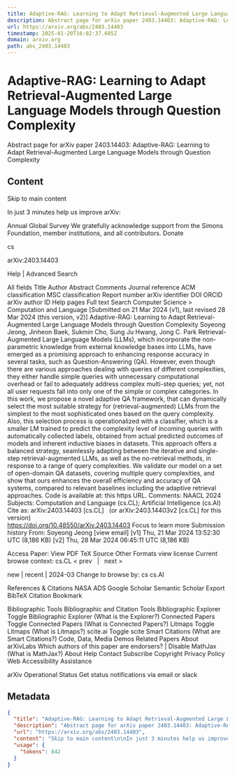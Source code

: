 ```yaml
---
title: Adaptive-RAG: Learning to Adapt Retrieval-Augmented Large Language Models through Question Complexity
description: Abstract page for arXiv paper 2403.14403: Adaptive-RAG: Learning to Adapt Retrieval-Augmented Large Language Models through Question Complexity
url: https://arxiv.org/abs/2403.14403
timestamp: 2025-01-20T16:02:37.605Z
domain: arxiv.org
path: abs_2403.14403
---
```


# Adaptive-RAG: Learning to Adapt Retrieval-Augmented Large Language Models through Question Complexity


Abstract page for arXiv paper 2403.14403: Adaptive-RAG: Learning to Adapt Retrieval-Augmented Large Language Models through Question Complexity


## Content

Skip to main content

In just 3 minutes help us improve arXiv:

Annual Global Survey
We gratefully acknowledge support from the Simons Foundation, member institutions, and all contributors.
Donate
>
cs
>
arXiv:2403.14403

Help | Advanced Search

All fields
Title
Author
Abstract
Comments
Journal reference
ACM classification
MSC classification
Report number
arXiv identifier
DOI
ORCID
arXiv author ID
Help pages
Full text
Search
Computer Science > Computation and Language
[Submitted on 21 Mar 2024 (v1), last revised 28 Mar 2024 (this version, v2)]
Adaptive-RAG: Learning to Adapt Retrieval-Augmented Large Language Models through Question Complexity
Soyeong Jeong, Jinheon Baek, Sukmin Cho, Sung Ju Hwang, Jong C. Park
Retrieval-Augmented Large Language Models (LLMs), which incorporate the non-parametric knowledge from external knowledge bases into LLMs, have emerged as a promising approach to enhancing response accuracy in several tasks, such as Question-Answering (QA). However, even though there are various approaches dealing with queries of different complexities, they either handle simple queries with unnecessary computational overhead or fail to adequately address complex multi-step queries; yet, not all user requests fall into only one of the simple or complex categories. In this work, we propose a novel adaptive QA framework, that can dynamically select the most suitable strategy for (retrieval-augmented) LLMs from the simplest to the most sophisticated ones based on the query complexity. Also, this selection process is operationalized with a classifier, which is a smaller LM trained to predict the complexity level of incoming queries with automatically collected labels, obtained from actual predicted outcomes of models and inherent inductive biases in datasets. This approach offers a balanced strategy, seamlessly adapting between the iterative and single-step retrieval-augmented LLMs, as well as the no-retrieval methods, in response to a range of query complexities. We validate our model on a set of open-domain QA datasets, covering multiple query complexities, and show that ours enhances the overall efficiency and accuracy of QA systems, compared to relevant baselines including the adaptive retrieval approaches. Code is available at: this https URL.
Comments:	NAACL 2024
Subjects:	Computation and Language (cs.CL); Artificial Intelligence (cs.AI)
Cite as:	arXiv:2403.14403 [cs.CL]
 	(or arXiv:2403.14403v2 [cs.CL] for this version)
 	
https://doi.org/10.48550/arXiv.2403.14403
Focus to learn more
Submission history
From: Soyeong Jeong [view email]
[v1] Thu, 21 Mar 2024 13:52:30 UTC (8,186 KB)
[v2] Thu, 28 Mar 2024 06:45:11 UTC (8,186 KB)

Access Paper:
View PDF
TeX Source
Other Formats
view license
Current browse context:
cs.CL
< prev   |   next >

new | recent | 2024-03
Change to browse by:
cs
cs.AI

References & Citations
NASA ADS
Google Scholar
Semantic Scholar
Export BibTeX Citation
Bookmark
 
Bibliographic Tools
Bibliographic and Citation Tools
Bibliographic Explorer Toggle
Bibliographic Explorer (What is the Explorer?)
Connected Papers Toggle
Connected Papers (What is Connected Papers?)
Litmaps Toggle
Litmaps (What is Litmaps?)
scite.ai Toggle
scite Smart Citations (What are Smart Citations?)
Code, Data, Media
Demos
Related Papers
About arXivLabs
Which authors of this paper are endorsers? | Disable MathJax (What is MathJax?)
About
Help
Contact
Subscribe
Copyright
Privacy Policy
Web Accessibility Assistance

arXiv Operational Status 
Get status notifications via email or slack

## Metadata

```json
{
  "title": "Adaptive-RAG: Learning to Adapt Retrieval-Augmented Large Language Models through Question Complexity",
  "description": "Abstract page for arXiv paper 2403.14403: Adaptive-RAG: Learning to Adapt Retrieval-Augmented Large Language Models through Question Complexity",
  "url": "https://arxiv.org/abs/2403.14403",
  "content": "Skip to main content\n\nIn just 3 minutes help us improve arXiv:\n\nAnnual Global Survey\nWe gratefully acknowledge support from the Simons Foundation, member institutions, and all contributors.\nDonate\n>\ncs\n>\narXiv:2403.14403\n\nHelp | Advanced Search\n\nAll fields\nTitle\nAuthor\nAbstract\nComments\nJournal reference\nACM classification\nMSC classification\nReport number\narXiv identifier\nDOI\nORCID\narXiv author ID\nHelp pages\nFull text\nSearch\nComputer Science > Computation and Language\n[Submitted on 21 Mar 2024 (v1), last revised 28 Mar 2024 (this version, v2)]\nAdaptive-RAG: Learning to Adapt Retrieval-Augmented Large Language Models through Question Complexity\nSoyeong Jeong, Jinheon Baek, Sukmin Cho, Sung Ju Hwang, Jong C. Park\nRetrieval-Augmented Large Language Models (LLMs), which incorporate the non-parametric knowledge from external knowledge bases into LLMs, have emerged as a promising approach to enhancing response accuracy in several tasks, such as Question-Answering (QA). However, even though there are various approaches dealing with queries of different complexities, they either handle simple queries with unnecessary computational overhead or fail to adequately address complex multi-step queries; yet, not all user requests fall into only one of the simple or complex categories. In this work, we propose a novel adaptive QA framework, that can dynamically select the most suitable strategy for (retrieval-augmented) LLMs from the simplest to the most sophisticated ones based on the query complexity. Also, this selection process is operationalized with a classifier, which is a smaller LM trained to predict the complexity level of incoming queries with automatically collected labels, obtained from actual predicted outcomes of models and inherent inductive biases in datasets. This approach offers a balanced strategy, seamlessly adapting between the iterative and single-step retrieval-augmented LLMs, as well as the no-retrieval methods, in response to a range of query complexities. We validate our model on a set of open-domain QA datasets, covering multiple query complexities, and show that ours enhances the overall efficiency and accuracy of QA systems, compared to relevant baselines including the adaptive retrieval approaches. Code is available at: this https URL.\nComments:\tNAACL 2024\nSubjects:\tComputation and Language (cs.CL); Artificial Intelligence (cs.AI)\nCite as:\tarXiv:2403.14403 [cs.CL]\n \t(or arXiv:2403.14403v2 [cs.CL] for this version)\n \t\nhttps://doi.org/10.48550/arXiv.2403.14403\nFocus to learn more\nSubmission history\nFrom: Soyeong Jeong [view email]\n[v1] Thu, 21 Mar 2024 13:52:30 UTC (8,186 KB)\n[v2] Thu, 28 Mar 2024 06:45:11 UTC (8,186 KB)\n\nAccess Paper:\nView PDF\nTeX Source\nOther Formats\nview license\nCurrent browse context:\ncs.CL\n< prev   |   next >\n\nnew | recent | 2024-03\nChange to browse by:\ncs\ncs.AI\n\nReferences & Citations\nNASA ADS\nGoogle Scholar\nSemantic Scholar\nExport BibTeX Citation\nBookmark\n \nBibliographic Tools\nBibliographic and Citation Tools\nBibliographic Explorer Toggle\nBibliographic Explorer (What is the Explorer?)\nConnected Papers Toggle\nConnected Papers (What is Connected Papers?)\nLitmaps Toggle\nLitmaps (What is Litmaps?)\nscite.ai Toggle\nscite Smart Citations (What are Smart Citations?)\nCode, Data, Media\nDemos\nRelated Papers\nAbout arXivLabs\nWhich authors of this paper are endorsers? | Disable MathJax (What is MathJax?)\nAbout\nHelp\nContact\nSubscribe\nCopyright\nPrivacy Policy\nWeb Accessibility Assistance\n\narXiv Operational Status \nGet status notifications via email or slack",
  "usage": {
    "tokens": 842
  }
}
```
